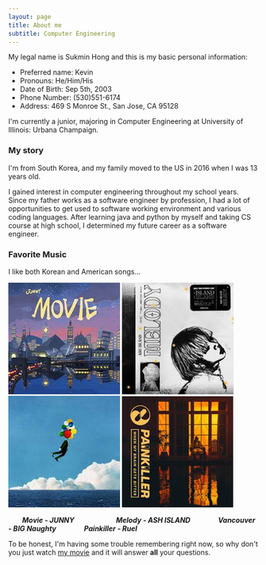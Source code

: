 ```yaml
---
layout: page
title: About me
subtitle: Computer Engineering
---
```


My legal name is Sukmin Hong and this is my basic personal information:
- Preferred name: Kevin
- Pronouns: He/Him/His
- Date of Birth: Sep 5th, 2003
- Phone Number: (530)551-6174
- Address: 469 S Monroe St., San Jose, CA 95128

I'm currently a junior, majoring in Computer Engineering at University of Illinois: Urbana Champaign.

### My story

I'm from South Korea, and my family moved to the US in 2016 when I was 13 years old. 

I gained interest in computer engineering throughout my school years. Since my father works as a software engineer by profession, I had a lot of opportunities to get used to software working environment and various coding languages. After learning java and python by myself and taking CS course at high school, I determined my future career as a software engineer.

### Favorite Music

I like both Korean and American songs...


![Movie - JUNNY](/assets/img/Movie_Junny.jpeg)
![Melody - ASH ISLAND](/assets/img/Melody_Ash.jpeg)
![Vancouver - BIG Naughty](/assets/img/vancouver_big.jpeg)
![Painkiller_Ruel](/assets/img/Painkiller_Ruel.jpeg)

***&emsp;&emsp;Movie - JUNNY&emsp;&emsp;&emsp;&emsp;&emsp;&emsp;Melody - ASH ISLAND&emsp;&emsp;&emsp;&emsp;Vancouver - BIG Naughty&emsp;&emsp;&emsp;&emsp;Painkiller - Ruel***

To be honest, I'm having some trouble remembering right now, so why don't you just watch [my movie](https://en.wikipedia.org/wiki/The_Princess_Bride_%28film%29) and it will answer **all** your questions.
